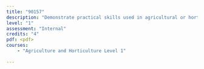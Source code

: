 ```yaml
---
title: "90157"
description: "Demonstrate practical skills used in agricultural or horticultural production"
level: "1"
assessment: "Internal"
credits: "4"
pdf: <pdf>
courses:
    - "Agriculture and Horticulture Level 1"
    
---
```

